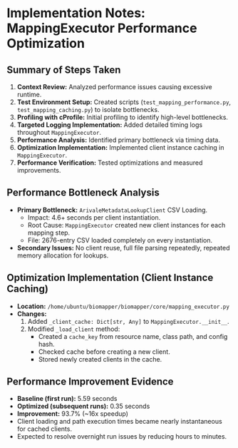# Implementation Notes: MappingExecutor Performance Optimization

## Summary of Steps Taken
1.  **Context Review:** Analyzed performance issues causing excessive runtime.
2.  **Test Environment Setup:** Created scripts (`test_mapping_performance.py`, `test_mapping_caching.py`) to isolate bottlenecks.
3.  **Profiling with cProfile:** Initial profiling to identify high-level bottlenecks.
4.  **Targeted Logging Implementation:** Added detailed timing logs throughout `MappingExecutor`.
5.  **Performance Analysis:** Identified primary bottleneck via timing data.
6.  **Optimization Implementation:** Implemented client instance caching in `MappingExecutor`.
7.  **Performance Verification:** Tested optimizations and measured improvements.

## Performance Bottleneck Analysis
-   **Primary Bottleneck:** `ArivaleMetadataLookupClient` CSV Loading.
    -   Impact: 4.6+ seconds per client instantiation.
    -   Root Cause: `MappingExecutor` created new client instances for each mapping step.
    -   File: 2676-entry CSV loaded completely on every instantiation.
-   **Secondary Issues:** No client reuse, full file parsing repeatedly, repeated memory allocation for lookups.

## Optimization Implementation (Client Instance Caching)
-   **Location:** `/home/ubuntu/biomapper/biomapper/core/mapping_executor.py`
-   **Changes:**
    1.  Added `_client_cache: Dict[str, Any]` to `MappingExecutor.__init__`.
    2.  Modified `_load_client` method:
        *   Created a `cache_key` from resource name, class path, and config hash.
        *   Checked cache before creating a new client.
        *   Stored newly created clients in the cache.

## Performance Improvement Evidence
-   **Baseline (first run):** 5.59 seconds
-   **Optimized (subsequent runs):** 0.35 seconds
-   **Improvement:** 93.7% (~16x speedup)
-   Client loading and path execution times became nearly instantaneous for cached clients.
-   Expected to resolve overnight run issues by reducing hours to minutes.
